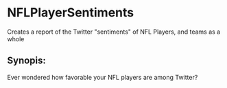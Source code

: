 NFLPlayerSentiments
===================

Creates a report of the Twitter "sentiments" of NFL Players, and teams as a whole

Synopis:
--------------
Ever wondered how favorable your NFL players are among Twitter?
